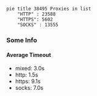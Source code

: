 
```mermaid
pie title 38495 Proxies in list
    "HTTP" : 23588
    "HTTPS": 5602
    "SOCKS" : 13555
```

### Some Info
#### Average Timeout

- mixed: 3.0s
- http: 1.5s
- https: 9.1s
- socks: 7.0s